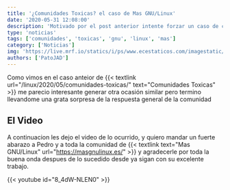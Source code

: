 ```yaml
---
title: '¿Comunidades Toxicas? el caso de Mas GNU/Linux'
date: '2020-05-31 12:08:00'
description: 'Motivado por el post anterior intente forzar un caso de comunidades toxicas y me llevo una sorpresa...'
type: 'noticias'
tags: ['comunidades', 'toxicas', 'gnu', 'linux', 'mas']
category: ['Noticias']
img: 'https://live.mrf.io/statics/i/ps/www.ecestaticos.com/imagestatic/clipping/c45/53c/c4553c3c9a3495b1d01c3026868ffdc7/las-dudas-ortograficas-mas-frecuentes-de-los-espanoles-resueltas-por-la-rae.jpg?mtime=1579565836'
authors: ['PatoJAD']
---
```


Como vimos en el caso anteior de {{< textlink url="/linux/2020/05/comunidades-toxicas/" text="Comunidades Toxicas" >}} me parecio interesante generar otra ocasión similar pero termino llevandome una grata sorpresa de la respuesta general de la comunidad

## El Video

A continuacion les dejo el video de lo ocurrido, y quiero mandar un fuerte abarazo a Pedro y a toda la comunidad de {{< textlink text="Mas GNU/Linux" url="https://masgnulinux.es/" >}} y agradecerle por toda la buena onda despues de lo sucedido desde ya sigan con su excelente trabajo.

{{< youtube id="8_4dW-NLEN0" >}}
